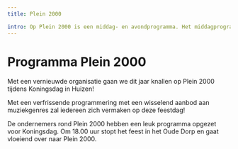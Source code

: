 ```yaml
---
title: Plein 2000

intro: Op Plein 2000 is een middag- en avondprogramma. Het middagprogramma zit vol met muziek, dans en sport gericht op kids en jongeren. Het avondprogramma biedt een wisselend aanbod aan muziekgenres. Het is een programma voor jong en oud! Vanaf 19:00 uur
---
```


# Programma Plein 2000

Met een vernieuwde organisatie gaan we dit jaar knallen op Plein 2000 tijdens Koningsdag in Huizen!

Met een verfrissende programmering met een wisselend aanbod aan muziekgenres zal iedereen zich vermaken op deze feestdag!

De ondernemers rond Plein 2000 hebben een leuk programma opgezet voor Koningsdag. Om 18.00 uur stopt het feest in het Oude Dorp en gaat vloeiend over naar Plein 2000.
